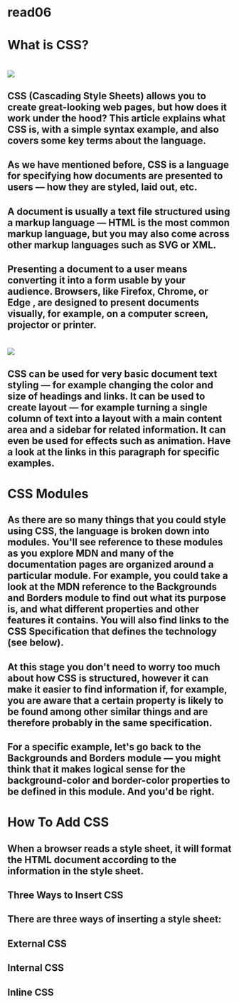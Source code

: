 # read06
# What is CSS?
# ![](https://designshack.net/wp-content/uploads/whatiscss.jpg)
## CSS (Cascading Style Sheets) allows you to create great-looking web pages, but how does it work under the hood? This article explains what CSS is, with a simple syntax example, and also covers some key terms about the language.
## As we have mentioned before, CSS is a language for specifying how documents are presented to users — how they are styled, laid out, etc.

## A document is usually a text file structured using a markup language — HTML is the most common markup language, but you may also come across other markup languages such as SVG or XML.

## Presenting a document to a user means converting it into a form usable by your audience. Browsers, like Firefox, Chrome, or Edge , are designed to present documents visually, for example, on a computer screen, projector or printer.
# ![](https://www.thatcompany.com/wp-content/uploads/2019/03/css-graphic-1.png)
## CSS can be used for very basic document text styling — for example changing the color and size of headings and links. It can be used to create layout — for example turning a single column of text into a layout with a main content area and a sidebar for related information. It can even be used for effects such as animation. Have a look at the links in this paragraph for specific examples.
# CSS Modules
## As there are so many things that you could style using CSS, the language is broken down into modules. You'll see reference to these modules as you explore MDN and many of the documentation pages are organized around a particular module. For example, you could take a look at the MDN reference to the Backgrounds and Borders module to find out what its purpose is, and what different properties and other features it contains. You will also find links to the CSS Specification that defines the technology (see below).

## At this stage you don't need to worry too much about how CSS is structured, however it can make it easier to find information if, for example, you are aware that a certain property is likely to be found among other similar things and are therefore probably in the same specification. 

## For a specific example, let's go back to the Backgrounds and Borders module — you might think that it makes logical sense for the background-color and border-color properties to be defined in this module. And you'd be right.
# How To Add CSS
## When a browser reads a style sheet, it will format the HTML document according to the information in the style sheet.

## Three Ways to Insert CSS
## There are three ways of inserting a style sheet:

## External CSS
## Internal CSS
## Inline CSS
## 